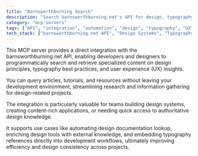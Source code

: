 ```yaml
---
title: "Barnsworthburning Search"
description: "Search barnsworthburning.net's API for design, typography, and UX content directly within your workflow."
category: "mcp-servers"
tags: ["API", "integration", "automation", "design", "typography", "UX"]
tech_stack: ["barnsworthburning.net API", "Design Systems", "Typography", "User Experience (UX)", "Content API"]
---
```


This MCP server provides a direct integration with the barnsworthburning.net API, enabling developers and designers to programmatically search and retrieve specialized content on design principles, typography best practices, and user experience (UX) insights. 

You can query articles, tutorials, and resources without leaving your development environment, streamlining research and information gathering for design-related projects.

The integration is particularly valuable for teams building design systems, creating content-rich applications, or needing quick access to authoritative design knowledge. 

It supports use cases like automating design documentation lookup, enriching design tools with external knowledge, and embedding typography references directly into development workflows, ultimately improving efficiency and design consistency across projects.